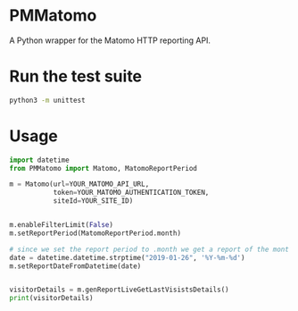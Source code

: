# PMMatomo

A Python wrapper for the Matomo HTTP reporting API.

# Run the test suite
```bash
python3 -m unittest
```

# Usage

```python
import datetime
from PMMatomo import Matomo, MatomoReportPeriod

m = Matomo(url=YOUR_MATOMO_API_URL,
           token=YOUR_MATOMO_AUTHENTICATION_TOKEN,
           siteId=YOUR_SITE_ID)


m.enableFilterLimit(False)
m.setReportPeriod(MatomoReportPeriod.month)

# since we set the report period to .month we get a report of the mont that this date is in
date = datetime.datetime.strptime("2019-01-26", '%Y-%m-%d')
m.setReportDateFromDatetime(date)


visitorDetails = m.genReportLiveGetLastVisistsDetails()
print(visitorDetails)
```
